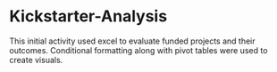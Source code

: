 # Kickstarter-Analysis
This initial activity used excel to evaluate funded projects and their outcomes.  Conditional formatting along with pivot tables were used to create visuals.
